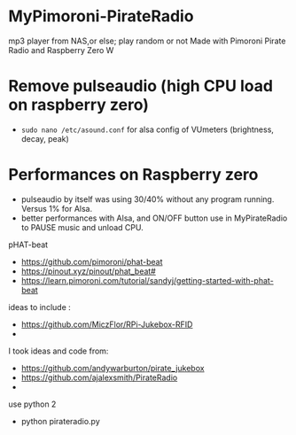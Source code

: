 # MyPimoroni-PirateRadio
mp3 player from NAS,or else; play random or not
Made with Pimoroni Pirate Radio and Raspberry Zero W

# Remove pulseaudio (high CPU load on raspberry zero)
- `sudo nano /etc/asound.conf` for alsa config of VUmeters (brightness, decay, peak)

# Performances on Raspberry zero
- pulseaudio by itself was using 30/40% without any program running. Versus 1% for Alsa.
- better performances with Alsa, and ON/OFF button use in MyPirateRadio to PAUSE music and unload CPU.

pHAT-beat
- https://github.com/pimoroni/phat-beat
- https://pinout.xyz/pinout/phat_beat#
- https://learn.pimoroni.com/tutorial/sandyj/getting-started-with-phat-beat

ideas to include :
- https://github.com/MiczFlor/RPi-Jukebox-RFID
- 

I took ideas and code from:
- https://github.com/andywarburton/pirate_jukebox
- https://github.com/ajalexsmith/PirateRadio
- 

use python 2
- python pirateradio.py

